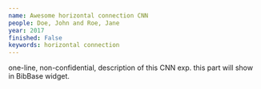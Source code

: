 ```yaml
---
name: Awesome horizontal connection CNN
people: Doe, John and Roe, Jane
year: 2017
finished: False
keywords: horizontal connection
---
```


one-line, non-confidential, description of this CNN exp. this part will show in BibBase widget.